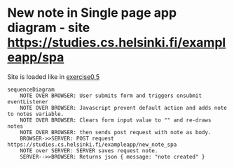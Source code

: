 
# New note in Single page app diagram - site https://studies.cs.helsinki.fi/exampleapp/spa
Site is loaded like in [exercise0.5](exercise0.5.md)

```mermaid
sequenceDiagram
    NOTE OVER BROWSER: User submits form and triggers onsubmit eventListener
    NOTE OVER BROWSER: Javascript prevent default action and adds note to notes variable.
    NOTE OVER BROWSER: Clears form input value to "" and re-draws notes
    NOTE OVER BROWSER: then sends post request with note as body.
    BROWSER->>SERVER: POST request https://studies.cs.helsinki.fi/exampleapp/new_note_spa
    NOTE over SERVER: SERVER saves request note.
    SERVER-->>BROWSER: Returns json { message: "note created" }
```

